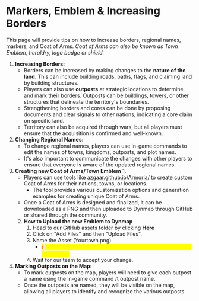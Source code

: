 # Markers, Emblem & Increasing Borders

This page will provide tips on how to increase borders, regional names, markers, and Coat of Arms. _Coat of Arms can also be known as Town Emblem, heraldry,  logo badge or shield._

1. **Increasing Borders:**
   * Borders can be increased by making changes to the **nature of the land**. This can include building roads, paths, flags, and claiming land by building structures.
   * Players can also use **outposts** at strategic locations to determine and mark their borders. Outposts can be buildings, towers, or other structures that delineate the territory's boundaries.
   * Strengthening borders and cores can be done by proposing documents and clear signals to other nations, indicating a core claim on specific land.
   * Territory can also be acquired through wars, but all players must ensure that the acquisition is confirmed and well-known.
2. **Changing Regional Names:**
   * To change regional names, players can use in-game commands to edit the names of towns, kingdoms, outposts, and plot names.
   * It's also important to communicate the changes with other players to ensure that everyone is aware of the updated regional names.
3. **Creating new Coat of Arms/Town Emblem**
   1.
      * Players can use tools like [azgaar.github.io/Armoria/](https://azgaar.github.io/Armoria/) to create custom Coat of Arms for their nations, towns, or locations.
        * The tool provides various customization options and generation examples for creating unique Coat of Arms.
      * Once a Coat of Arms is designed and finalized, it can be downloaded as a PNG and then uploaded to Dynmap through GitHub or shared through the community.
   2. **How to Upload the new Emblem to Dynmap**
      1. Head to our GitHub assets folder by clicking [**Here**](https://github.com/SwineFeather/Nordics/tree/main/.gitbook/assets)
      2. Click on "Add Files" and then "Upload Files".
      3. Name the Asset (Yourtown.png)
         * <mark style="color:red;">ℹ</mark> <mark style="color:yellow;">If the Asset name is not .png, GitHub won't recognize it as a picture file.</mark>
      4. Wait for our team to accept your change.
4. **Marking Outposts on the Map:**
   * To mark outposts on the map, players will need to give each outpost a name using the in-game command /t outpost name.
   * Once the outposts are named, they will be visible on the map, allowing all players to identify and recognize the various outposts.
